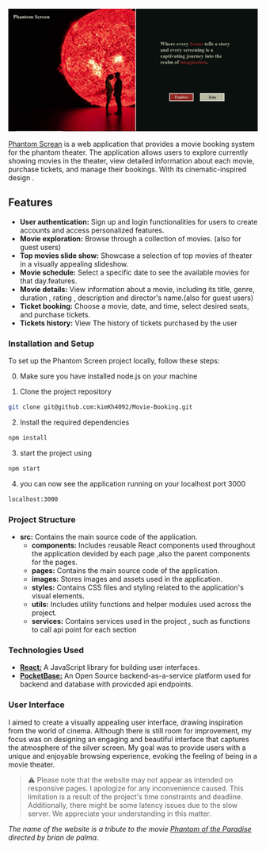 <p align="center">
    <a href="http://212.129.63.142:3000" target="_blank" rel="noopener">
        <img src="intro.png" alt="" />
    </a>
</p>

[Phantom Screan](http://212.129.63.142:3000) is a web application that provides a movie booking system
for the phantom theater.
The application allows users to explore currently showing movies in the theater,
view detailed information about each movie, purchase tickets,
and manage their bookings. With its cinematic-inspired design .

## Features

- **User authentication:** Sign up and login functionalities for users to create accounts and access personalized features.
- **Movie exploration:** Browse through a collection of movies. (also for guest users)
- **Top movies slide show:** Showcase a selection of top movies of theater in a visually appealing slideshow.
- **Movie schedule:** Select a specific date to see the available movies for that day.features.
- **Movie details:** View information about a movie, including its title, genre, duration , rating , description and director's name.(also for guest users)
- **Ticket booking:** Choose a movie, date, and time, select desired seats, and purchase tickets.
- **Tickets history:** View The history of tickets purchased by the user

### Installation and Setup

To set up the Phantom Screen project locally, follow these steps:

0. Make sure you have installed node.js on your machine

1. Clone the project repository

```sh
git clone git@github.com:kimKh4092/Movie-Booking.git
```

2. Install the required dependencies

```sh
npm install
```

3. start the project using

```sh
npm start
```

4. you can now see the application running on your localhost port 3000

```sh
localhost:3000
```

### Project Structure

- **src:** Contains the main source code of the application.
  - **components:** Includes reusable React components used throughout the application devided by each page ,also the parent components for the pages.
  - **pages:** Contains the main source code of the application.
  - **images:** Stores images and assets used in the application.
  - **styles:** Contains CSS files and styling related to the application's visual elements.
  - **utils:** Includes utility functions and helper modules used across the project.
  - **services:** Contains services used in the project , such as functions to call api point for each section

### Technologies Used

- **[React:](https://github.com/facebook/react)** A JavaScript library for building user interfaces.
- **[PocketBase:](https://github.com/pocketbase/pocketbase)** An Open Source backend-as-a-service platform used for backend and database with provicded api endpoints.

### User Interface

I aimed to create a visually appealing user interface, drawing inspiration from the world of cinema. Although there is still room for improvement, my focus was on designing an engaging and beautiful interface that captures the atmosphere of the silver screen. My goal was to provide users with a unique and enjoyable browsing experience, evoking the feeling of being in a movie theater.

> ⚠️ Please note that the website may not appear as intended on responsive pages.
> I apologize for any inconvenience caused. This limitation is a result of the project's time constraints and
> deadline. Additionally, there might be some latency issues due to the slow server. We appreciate your
> understanding in this matter.

_The name of the website is a tribute to the movie [Phantom of the Paradise](https://www.imdb.com/title/tt0071994/) directed by brian de palma._
